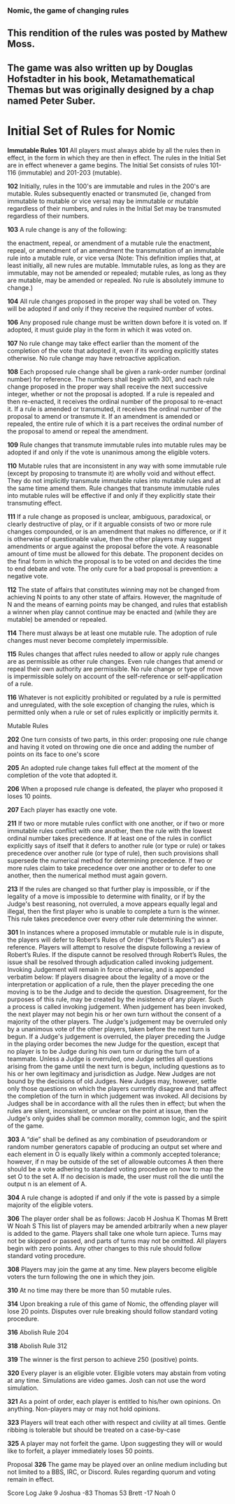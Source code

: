 ### Nomic, the game of changing rules
## This rendition of the rules was posted by Mathew Moss.
## The game was also written up by Douglas Hofstadter in his book, Metamathematical Themas but was originally designed by a chap named Peter Suber.

# Initial Set of Rules for Nomic
**Immutable Rules**
**101**
All players must always abide by all the rules then in effect, in the form in which they are then in effect. The rules in the Initial Set are in effect whenever a game begins. The Initial Set consists of rules 101-116 (immutable) and 201-203 (mutable).

**102**
Initially, rules in the 100's are immutable and rules in the 200's are mutable. Rules subsequently enacted or transmuted (ie, changed from immutable to mutable or vice versa) may be immutable or mutable regardless of their numbers, and rules in the Initial Set may be transmuted regardless of their numbers.

**103**
A rule change is any of the following:

the enactment, repeal, or amendment of a mutable rule
the enactment, repeal, or amendment of an amendment
the transmutation of an immutable rule into a mutable rule, or vice versa
(Note: This definition implies that, at least initially, all new rules are mutable. Immutable rules, as long as they are immutable, may not be amended or repealed; mutable rules, as long as they are mutable, may be amended or repealed. No rule is absolutely immune to change.)

**104**
All rule changes proposed in the proper way shall be voted on. They will be adopted if and only if they receive the required number of votes.

**106**
Any proposed rule change must be written down before it is voted on. If adopted, it must guide play in the form in which it was voted on.

**107**
No rule change may take effect earlier than the moment of the completion of the vote that adopted it, even if its wording explicitly states otherwise. No rule change may have retroactive application.

**108**
Each proposed rule change shall be given a rank-order number (ordinal number) for reference. The numbers shall begin with 301, and each rule change proposed in the proper way shall receive the next successive integer, whether or not the proposal is adopted.
If a rule is repealed and then re-enacted, it receives the ordinal number of the proposal to re-enact it. If a rule is amended or transmuted, it receives the ordinal number of the proposal to amend or transmute it. If an amendment is amended or repealed, the entire rule of which it is a part receives the ordinal number of the proposal to amend or repeal the amendment.

**109**
Rule changes that transmute immutable rules into mutable rules may be adopted if and only if the vote is unanimous among the eligible voters.

**110**
Mutable rules that are inconsistent in any way with some immutable rule (except by proposing to transmute it) are wholly void and without effect. They do not implicitly transmute immutable rules into mutable rules and at the same time amend them. Rule changes that transmute immutable rules into mutable rules will be effective if and only if they explicitly state their transmuting effect.

**111**
If a rule change as proposed is unclear, ambiguous, paradoxical, or clearly destructive of play, or if it arguable consists of two or more rule changes compounded, or is an amendment that makes no difference, or if it is otherwise of questionable value, then the other players may suggest amendments or argue against the proposal before the vote. A reasonable amount of time must be allowed for this debate. The proponent decides on the final form in which the proposal is to be voted on and decides the time to end debate and vote. The only cure for a bad proposal is prevention: a negative vote.

**112**
The state of affairs that constitutes winning may not be changed from achieving N points to any other state of affairs. However, the magnitude of N and the means of earning points may be changed, and rules that establish a winner when play cannot continue may be enacted and (while they are mutable) be amended or repealed.

**114**
There must always be at least one mutable rule. The adoption of rule changes must never become completely impermissible.

**115**
Rules changes that affect rules needed to allow or apply rule changes are as permissible as other rule changes. Even rule changes that amend or repeal their own authority are permissible. No rule change or type of move is impermissible solely on account of the self-reference or self-application of a rule.

**116**
Whatever is not explicitly prohibited or regulated by a rule is permitted and unregulated, with the sole exception of changing the rules, which is permitted only when a rule or set of rules explicitly or implicitly permits it.

Mutable Rules

**202**
One turn consists of two parts, in this order:
proposing one rule change and having it voted on
throwing one die once and adding the number of points on its face to one's score

**205**
An adopted rule change takes full effect at the moment of the completion of the vote that adopted it.

**206**
When a proposed rule change is defeated, the player who proposed it loses 10 points.

**207**
Each player has exactly one vote.

**211**
If two or more mutable rules conflict with one another, or if two or more immutable rules conflict with one another, then the rule with the lowest ordinal number takes precedence.
If at least one of the rules in conflict explicitly says of itself that it defers to another rule (or type or rule) or takes precedence over another rule (or type of rule), then such provisions shall supersede the numerical method for determining precedence.
If two or more rules claim to take precedence over one another or to defer to one another, then the numerical method must again govern.



**213**
If the rules are changed so that further play is impossible, or if the legality of a move is impossible to determine with finality, or if by the Judge's best reasoning, not overruled, a move appears equally legal and illegal, then the first player who is unable to complete a turn is the winner.
This rule takes precedence over every other rule determining the winner.

**301**
In instances where a proposed immutable or mutable rule is in dispute, the players will defer to Robert’s Rules of Order (“Robert’s Rules”) as a reference. Players will attempt to resolve the dispute following a review of Robert’s Rules. If the dispute cannot be resolved through Robert’s Rules, the issue shall be resolved through adjudication called invoking judgement. Invoking Judgement will remain in force otherwise, and is appended verbatim below:
If players disagree about the legality of a move or the interpretation or application of a rule, then the player preceding the one moving is to be the Judge and to decide the question. Disagreement, for the purposes of this rule, may be created by the insistence of any player. Such a process is called invoking judgement.
When judgement has been invoked, the next player may not begin his or her own turn without the consent of a majority of the other players.
The Judge's judgement may be overruled only by a unanimous vote of the other players, taken before the next turn is begun. If a Judge's judgement is overruled, the player preceding the Judge in the playing order becomes the new Judge for the question, except that no player is to be Judge during his own turn or during the turn of a teammate.
Unless a Judge is overruled, one Judge settles all questions arising from the game until the next turn is begun, including questions as to his or her own legitimacy and jurisdiction as Judge.
New Judges are not bound by the decisions of old Judges. New Judges may, however, settle only those questions on which the players currently disagree and that affect the completion of the turn in which judgement was invoked. All decisions by Judges shall be in accordance with all the rules then in effect; but when the rules are silent, inconsistent, or unclear on the point at issue, then the Judge's only guides shall be common morality, common logic, and the spirit of the game.



**303**
A “die” shall be defined as any combination of pseudorandom or random number generators capable of producing an output set  where and each element in O is equally likely within a commonly accepted tolerance; however, if n may be outside of the set of allowable outcomes A then there should be a vote adhering to standard voting procedure on how to map the set O to the set A.  If no decision is made, the user must roll the die until the output n is an element of A.

**304**
A rule change is adopted if and only if the vote is passed by a simple majority of the eligible voters.

**306**
The player order shall be as follows:
Jacob H
Joshua K
Thomas M
Brett W
Noah S
This list of players may be amended arbitrarily when a new player is added to the game. Players shall take one whole turn apiece. Turns may not be skipped or passed, and parts of turns may not be omitted. All players begin with zero points. Any other changes to this rule should follow standard voting procedure.

**308**
Players may join the game at any time. New players become eligible voters the turn following the one in which they join.

**310**
At no time may there be more than 50 mutable rules.

**314**
Upon breaking a rule of this game of Nomic, the offending player will lose 20 points. Disputes over rule breaking should follow standard voting procedure.

**316**
Abolish Rule 204

**318**
Abolish Rule 312

**319**
The winner is the first person to achieve 250 (positive) points.

**320**
Every player is an eligible voter. Eligible voters may abstain from voting at any time. Simulations are video games. Josh can not use the word simulation.

**321**
As a point of order, each player is entitled to his/her own opinions. On anything. Non-players may or may not hold opinions.

**323**
Players will treat each other with respect and civility at all times. Gentle ribbing is tolerable but should be treated on a case-by-case

**325**
A player may not forfeit the game. Upon suggesting they will or would like to forfeit, a player immediately loses 50 points.

Proposal
**326**
The game may be played over an online medium including but not limited to a BBS, IRC, or Discord. Rules regarding quorum and voting remain in effect.

Score Log
Jake 9
Joshua -83
Thomas 53
Brett -17
Noah 0
